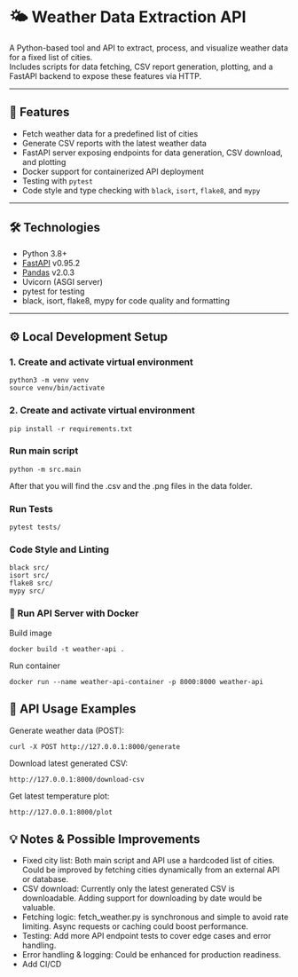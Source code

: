 # 🌤️ Weather Data Extraction API

A Python-based tool and API to extract, process, and visualize weather data for a fixed list of cities.  
Includes scripts for data fetching, CSV report generation, plotting, and a FastAPI backend to expose these features via HTTP.

---

## 🚀 Features

- Fetch weather data for a predefined list of cities  
- Generate CSV reports with the latest weather data   
- FastAPI server exposing endpoints for data generation, CSV download, and plotting  
- Docker support for containerized API deployment  
- Testing with `pytest`  
- Code style and type checking with `black`, `isort`, `flake8`, and `mypy`

---

## 🛠️ Technologies

- Python 3.8+  
- [FastAPI](https://fastapi.tiangolo.com/) v0.95.2  
- [Pandas](https://pandas.pydata.org/) v2.0.3  
- Uvicorn (ASGI server)  
- pytest for testing  
- black, isort, flake8, mypy for code quality and formatting

---

## ⚙️ Local Development Setup

### 1. Create and activate virtual environment

```
python3 -m venv venv
source venv/bin/activate
```

### 2. Create and activate virtual environment
```
pip install -r requirements.txt
```

### Run main script
```
python -m src.main
```
After that you will find the .csv and the .png files in the data folder.

### Run Tests
```
pytest tests/
```

### Code Style and Linting
```
black src/
isort src/
flake8 src/
mypy src/
```

### 🐳 Run API Server with Docker
Build image
```
docker build -t weather-api .
```
Run container
```
docker run --name weather-api-container -p 8000:8000 weather-api
```
 
## 🔧 API Usage Examples
Generate weather data (POST):
```
curl -X POST http://127.0.0.1:8000/generate
```
Download latest generated CSV:
```
http://127.0.0.1:8000/download-csv
```
Get latest temperature plot:
```
http://127.0.0.1:8000/plot
```

## 💡 Notes & Possible Improvements
- Fixed city list: Both main script and API use a hardcoded list of cities. Could be improved by fetching cities dynamically from an external API or database.
- CSV download: Currently only the latest generated CSV is downloadable. Adding support for downloading by date would be valuable.
- Fetching logic: fetch_weather.py is synchronous and simple to avoid rate limiting. Async requests or caching could boost performance.
- Testing: Add more API endpoint tests to cover edge cases and error handling.
- Error handling & logging: Could be enhanced for production readiness.
- Add CI/CD

